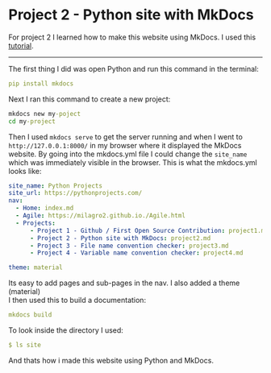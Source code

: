 # Project 2 - Python site with MkDocs

For project 2 I learned how to make this website using MkDocs. I used this [tutorial](https://www.mkdocs.org/getting-started/).

---
The first thing I did was open Python and run this command in the terminal:
```yml
pip install mkdocs
```
Next I ran this command to create a new project:
```cmd
mkdocs new my-poject
cd my-project
```
Then I used `mkdocs serve` to get the server running and when I went to `http://127.0.0.1:8000/` in my browser where it displayed the MkDocs website.
By going into the mkdocs.yml file I could change the `site_name` which was immediately visible in the browser. This is what the mkdocs.yml looks like:
```yml
site_name: Python Projects
site_url: https://pythonprojects.com/
nav:
  - Home: index.md
  - Agile: https://milagro2.github.io./Agile.html
  - Projects:
      - Project 1 - Github / First Open Source Contribution: project1.md
      - Project 2 - Python site with MkDocs: project2.md
      - Project 3 - File name convention checker: project3.md
      - Project 4 - Variable name convention checker: project4.md

theme: material
```
Its easy to add pages and sub-pages in the nav. I also added a theme (material) <br>
I then used this to build a documentation:
```yml
mkdocs build
```
To look inside the directory I used:
```yml
$ ls site
```
And thats how i made this website using Python and MkDocs.
